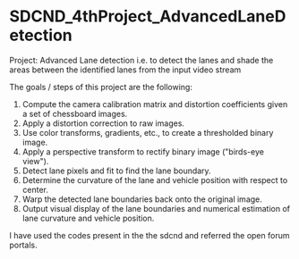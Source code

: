 # SDCND_4thProject_AdvancedLaneDetection

Project: Advanced Lane detection i.e. to detect the lanes and shade the areas between the identified lanes from the input video stream

The goals / steps of this project are the following:
  1. Compute the camera calibration matrix and distortion coefficients given a set of chessboard images.
  2. Apply a distortion correction to raw images.
  3. Use color transforms, gradients, etc., to create a thresholded binary image.
  4. Apply a perspective transform to rectify binary image ("birds-eye view").
  5. Detect lane pixels and fit to find the lane boundary.
  6. Determine the curvature of the lane and vehicle position with respect to center.
  7. Warp the detected lane boundaries back onto the original image.
  8. Output visual display of the lane boundaries and numerical estimation of lane curvature and vehicle position.
  
  
  I have used the codes present in the the sdcnd and referred the open forum portals. 
  
  
